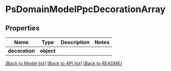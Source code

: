 # PsDomainModelPpcDecorationArray

## Properties
Name | Type | Description | Notes
------------ | ------------- | ------------- | -------------
**decoration** | **object** |  | 

[[Back to Model list]](../README.md#documentation-for-models) [[Back to API list]](../README.md#documentation-for-api-endpoints) [[Back to README]](../README.md)

